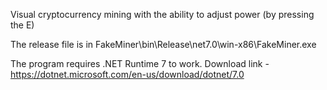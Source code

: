 Visual cryptocurrency mining with the ability to adjust power (by pressing the E)

The release file is in FakeMiner\bin\Release\net7.0\win-x86\FakeMiner.exe

The program requires .NET Runtime 7 to work. Download link - https://dotnet.microsoft.com/en-us/download/dotnet/7.0
